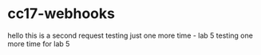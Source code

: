 # cc17-webhooks
hello 
this is a second request 
testing just one more time - lab 5
testing one more time for lab 5
